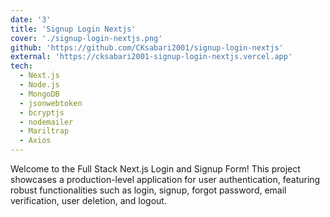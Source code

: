 ```yaml
---
date: '3'
title: 'Signup Login Nextjs'
cover: './signup-login-nextjs.png'
github: 'https://github.com/CKsabari2001/signup-login-nextjs'
external: 'https://cksabari2001-signup-login-nextjs.vercel.app'
tech:
  - Next.js
  - Node.js
  - MongoDB
  - jsonwebtoken
  - bcryptjs
  - nodemailer
  - Mariltrap
  - Axios
---
```


Welcome to the Full Stack Next.js Login and Signup Form! This project showcases a production-level application for user authentication, featuring robust functionalities such as login, signup, forgot password, email verification, user deletion, and logout.

<!-- Banking Application Enhancement for increased engagement time/customer for **IDFC FAME Product Track** Bschool Case Competition

Proposed enhanced chatbot, unique spending options beneficial for users, and geolocation based cashbacks and coupons reward store prompts -->

